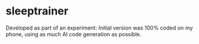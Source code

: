 # sleeptrainer

Developed as part of an experiment: Initial version was 100% coded on my phone, using as much AI code generation as possible.